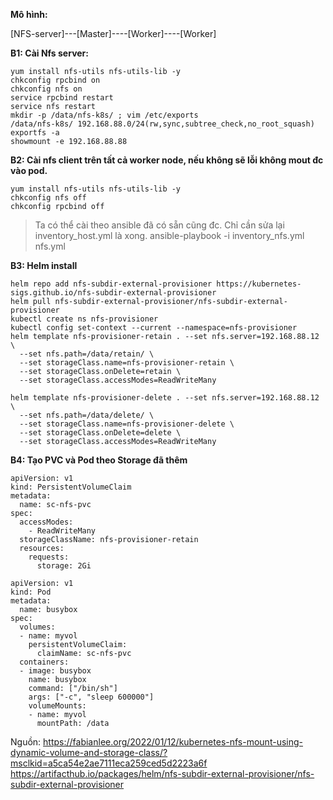 **Mô hình:**

[NFS-server]---[Master]----[Worker]----[Worker]

**B1: Cài Nfs server:**
```
yum install nfs-utils nfs-utils-lib -y
chkconfig rpcbind on
chkconfig nfs on 
service rpcbind restart
service nfs restart
mkdir -p /data/nfs-k8s/ ; vim /etc/exports
/data/nfs-k8s/ 192.168.88.0/24(rw,sync,subtree_check,no_root_squash)
exportfs -a
showmount -e 192.168.88.88
```

**B2: Cài nfs client trên tất cả worker node, nếu không sẽ lỗi không mout đc vào pod.**
```
yum install nfs-utils nfs-utils-lib -y
chkconfig nfs off
chkconfig rpcbind off
```
> Ta có thể cài theo ansible đã có sẵn cũng đc. Chỉ cần sửa lại inventory_host.yml là xong.
> ansible-playbook -i inventory_nfs.yml nfs.yml

**B3: Helm install**
```
helm repo add nfs-subdir-external-provisioner https://kubernetes-sigs.github.io/nfs-subdir-external-provisioner
helm pull nfs-subdir-external-provisioner/nfs-subdir-external-provisioner
kubectl create ns nfs-provisioner
kubectl config set-context --current --namespace=nfs-provisioner
helm template nfs-provisioner-retain . --set nfs.server=192.168.88.12 \
  --set nfs.path=/data/retain/ \
  --set storageClass.name=nfs-provisioner-retain \
  --set storageClass.onDelete=retain \
  --set storageClass.accessModes=ReadWriteMany
  
helm template nfs-provisioner-delete . --set nfs.server=192.168.88.12 \
  --set nfs.path=/data/delete/ \
  --set storageClass.name=nfs-provisioner-delete \
  --set storageClass.onDelete=delete \
  --set storageClass.accessModes=ReadWriteMany
```

**B4: Tạo PVC và Pod theo Storage đã thêm**
```
apiVersion: v1
kind: PersistentVolumeClaim
metadata:
  name: sc-nfs-pvc
spec:
  accessModes:
    - ReadWriteMany
  storageClassName: nfs-provisioner-retain
  resources:
    requests:
      storage: 2Gi
```

```
apiVersion: v1
kind: Pod
metadata:
  name: busybox
spec:
  volumes:
  - name: myvol
    persistentVolumeClaim:
      claimName: sc-nfs-pvc
  containers:
  - image: busybox
    name: busybox
    command: ["/bin/sh"]
    args: ["-c", "sleep 600000"]
    volumeMounts:
    - name: myvol
      mountPath: /data
```

Nguồn:
https://fabianlee.org/2022/01/12/kubernetes-nfs-mount-using-dynamic-volume-and-storage-class/?msclkid=a5ca54e2ae7111eca259ced5d2223a6f
https://artifacthub.io/packages/helm/nfs-subdir-external-provisioner/nfs-subdir-external-provisioner 
